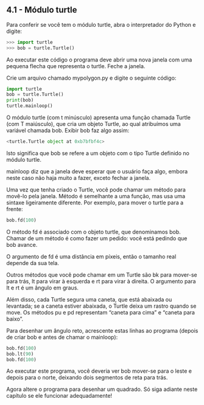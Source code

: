 ## 4.1 - Módulo turtle

Para conferir se você tem o módulo turtle, abra o interpretador do Python e digite:

```python
>>> import turtle
>>> bob = turtle.Turtle()
```

Ao executar este código o programa deve abrir uma nova janela com uma pequena flecha que representa o turtle. Feche a janela.

Crie um arquivo chamado mypolygon.py e digite o seguinte código:

```python
import turtle
bob = turtle.Turtle()
print(bob)
turtle.mainloop()
```

O módulo turtle (com t minúsculo) apresenta uma função chamada Turtle (com T maiúsculo), que cria um objeto Turtle, ao qual atribuímos uma variável chamada bob. Exibir bob faz algo assim:

```python
<turtle.Turtle object at 0xb7bfbf4c>
```

Isto significa que bob se refere a um objeto com o tipo Turtle definido no módulo turtle.

mainloop diz que a janela deve esperar que o usuário faça algo, embora neste caso não haja muito a fazer, exceto fechar a janela.

Uma vez que tenha criado o Turtle, você pode chamar um método para movê-lo pela janela. Método é semelhante a uma função, mas usa uma sintaxe ligeiramente diferente. Por exemplo, para mover o turtle para a frente:

```python
bob.fd(100)
```

O método fd é associado com o objeto turtle, que denominamos bob. Chamar de um método é como fazer um pedido: você está pedindo que bob avance.

O argumento de fd é uma distância em píxeis, então o tamanho real depende da sua tela.

Outros métodos que você pode chamar em um Turtle são bk para mover-se para trás, lt para virar à esquerda e rt para virar à direita. O argumento para lt e rt é um ângulo em graus.

Além disso, cada Turtle segura uma caneta, que está abaixada ou levantada; se a caneta estiver abaixada, o Turtle deixa um rastro quando se move. Os métodos pu e pd representam “caneta para cima” e “caneta para baixo”.

Para desenhar um ângulo reto, acrescente estas linhas ao programa (depois de criar bob e antes de chamar o mainloop):


```python
bob.fd(100)
bob.lt(90)
bob.fd(100)
```

Ao executar este programa, você deveria ver bob mover-se para o leste e depois para o norte, deixando dois segmentos de reta para trás.

Agora altere o programa para desenhar um quadrado. Só siga adiante neste capítulo se ele funcionar adequadamente!
